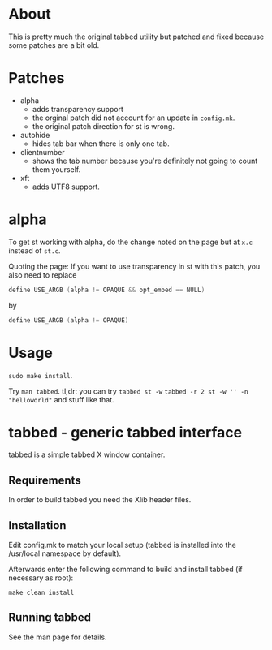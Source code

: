 # About
This is pretty much the original tabbed utility but patched and fixed because some patches are a bit old.

# Patches

- alpha
  - adds transparency support
  - the orginal patch did not account for an update in `config.mk`.
  - the original patch direction for st is wrong.
- autohide
  - hides tab bar when there is only one tab.
- clientnumber
  - shows the tab number because you're definitely not going to count them yourself.
- xft
  - adds UTF8 support.

# alpha
To get st working with alpha, do the change noted on the page but at `x.c` instead of `st.c`.

Quoting the page:
If you want to use transparency in st with this patch, you also need to replace

```C
define USE_ARGB (alpha != OPAQUE && opt_embed == NULL)

```

by

```C
define USE_ARGB (alpha != OPAQUE)

```

# Usage

`sudo make install`.

Try `man tabbed`.
tl;dr: you can try `tabbed st -w` `tabbed -r 2 st -w '' -n "helloworld"` and stuff like that.

tabbed - generic tabbed interface
=================================
tabbed is a simple tabbed X window container.

Requirements
------------
In order to build tabbed you need the Xlib header files.

Installation
------------
Edit config.mk to match your local setup (tabbed is installed into
the /usr/local namespace by default).

Afterwards enter the following command to build and install tabbed
(if necessary as root):

    make clean install

Running tabbed
--------------
See the man page for details.

